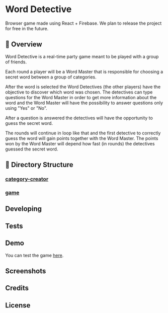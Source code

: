 # Word Detective

Browser game made using React + Firebase. We plan to release the project for free in the future.

## :pencil: Overview

Word Detective is a real-time party game meant to be played with a group of friends.

Each round a player will be a Word Master that is responsible for choosing a secret word between a group of categories.

After the word is selected the Word Detectives (the other players) have the objective to discover which word was chosen. The detectives can type questions for the Word Master in order to get more information about the word and the Word Master will have the possibility to answer questions only using "Yes" or "No".

After a question is answered the detectives will have the opportunity to guess the secret word.

The rounds will continue in loop like that and the first detective to correctly guess the word will gain points together with the Word Master. The points won by the Word Master will depend how fast (in rounds) the detectives guessed the secret word.

## :floppy_disk: Directory Structure

### [category-creator](./category-creator)

### [game](./project)

## Developing

## Tests

## Demo

You can test the game [here](https://whoami-dev-d4380.web.app/).

## Screenshots

## Credits

## License
